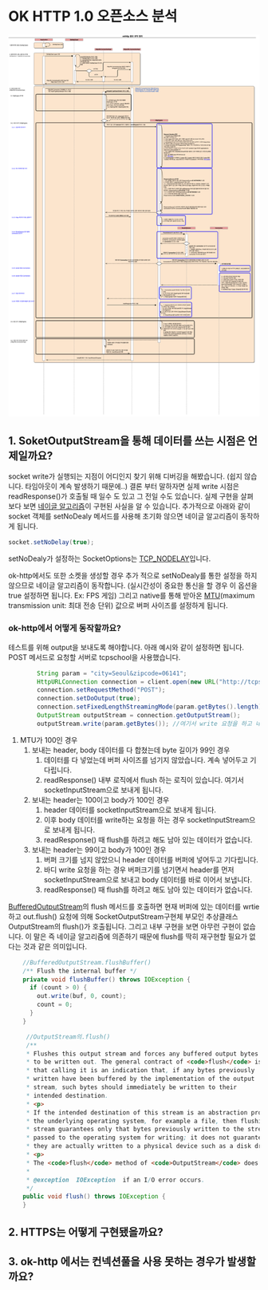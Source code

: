 # OK HTTP 1.0 오픈소스  분석

![OkHttp Architecture](https://github.com/Study-Java-Together/study-http/blob/master/documents/member/sungminhong/image/okhttp-logic.png)

## 1. SoketOutputStream을 통해 데이터를 쓰는 시점은 언제일까요?

socket write가 실행되는 지점이 어디인지 찾기 위해 디버깅을 해봤습니다. (쉽지 않습니다. 타임아웃이 계속 발생하기 때문에..)
결론 부터 말하자면 실제 write 시점은 readResponse()가 호출될 때 일수 도 있고 그 전일 수도 있습니다.
실제 구현을 살펴보다 보면 [네이글 알고리즘](https://en.wikipedia.org/wiki/Nagle%27s_algorithm)이 구현된 사실을 알 수 있습니다.
추가적으로 아래와 같이 socket 객체를 setNoDealy 메서드를 사용해 초기화 않으면 네이글 알고리즘이 동작하게 됩니다. 

~~~java
socket.setNoDelay(true);
~~~

setNoDealy가 설정하는 SocketOptions는 [TCP_NODELAY](https://docs.oracle.com/javase/8/docs/api/java/net/SocketOptions.html#TCP_NODELAY)입니다.

ok-http에서도 또한 소켓을 생성할 경우 추가 적으로 setNoDealy를 통한 설정을 하지 않으므로 네이글 알고리즘이 동작합니다. (실시간성이 중요한 통신을 할 경우 이 옵션을 true 설정하면 됩니다. Ex: FPS 게임)
그리고 native를 통해 받아온 [MTU](https://ko.wikipedia.org/wiki/%EC%B5%9C%EB%8C%80_%EC%A0%84%EC%86%A1_%EB%8B%A8%EC%9C%84)(maximum transmission unit: 최대 전송 단위) 값으로 버퍼 사이즈를 설정하게 됩니다.

### ok-http에서 어떻게 동작할까요?
테스트를 위해 output을 보내도록 해야합니다. 아래 예시와 같이 설정하면 됩니다. POST 메서드로 요청할 서버로 tcpschool을 사용했습니다.
~~~java
        String param = "city=Seoul&zipcode=06141";
        HttpURLConnection connection = client.open(new URL("http://tcpschool.com/examples/media/request_ajax.php"));
        connection.setRequestMethod("POST");
        connection.setDoOutput(true);
        connection.setFixedLengthStreamingMode(param.getBytes().length);  //이렇게 fixed 해줘도 되고 안 해줘도 괜찮습니다.
        OutputStream outputStream = connection.getOutputStream();         //여기서 outputStream을 가져오며 소켓 생성과 연결이 이루어졌습니다.
        outputStream.write(param.getBytes()); //여기서 write 요청을 하고 네이글 알고리즘에 맞게 동작합니다.
~~~

1. MTU가 100인 경우
    1. 보내는 header, body 데이터를 다 합쳤는데 byte 길이가 99인 경우
        1. 데이터를 다 넣었는데 버퍼 사이즈를 넘기지 않았습니다. 계속 넣어두고 기다립니다.
        2. readResponse() 내부 로직에서 flush 하는 로직이 있습니다. 여기서 socketInputStream으로 보내게 됩니다.
    2. 보내는 header는 100이고 body가 100인 경우
        1. header 데이터를 socketInputStream으로 보내게 됩니다.
        2. 이후 body 데이터를 write하는 요청을 하는 경우 socketInputStream으로 보내게 됩니다.
        3. readResponse() 때 flush를 하려고 해도 남아 있는 데이터가 없습니다.
    3. 보내는 header는 99이고 body가 100인 경우
        1. 버퍼 크기를 넘지 않았으니 header 데이터를 버퍼에 넣어두고 기다립니다.
        2. 바디 write 요청을 하는 경우 버퍼크기를 넘기면서 header를 먼저 socketInputStream으로 보내고 body 데이터를 바로 이어서 보냅니다.
        3. readResponse() 때 flush를 하려고 해도 남아 있는 데이터가 없습니다.

[BufferedOutputStream](https://docs.oracle.com/javase/8/docs/api/java/io/BufferedOutputStream.html)의 flush 메서드를 호출하면 현재 버퍼에 있는 데이터를 wrtie하고 out.flush() 요청에 의해 SocketOutputStream구현체 부모인 추상클래스 OutputStream의 flush()가 호출됩니다. 그리고 내부 구현을 보면 아무런 구현이 없습니다. 이 말은 즉 네이글 알고리즘에 의존하기 때문에 flush를 딱히 재구현할 필요가 없다는 것과 같은 의미입니다.

~~~java
    //BufferedOutputStream.flushBuffer()
    /** Flush the internal buffer */
    private void flushBuffer() throws IOException {
      if (count > 0) {
        out.write(buf, 0, count);
        count = 0;
      }
    }
~~~

~~~java
     //OutputStream의.flush()
     /**
     * Flushes this output stream and forces any buffered output bytes
     * to be written out. The general contract of <code>flush</code> is
     * that calling it is an indication that, if any bytes previously
     * written have been buffered by the implementation of the output
     * stream, such bytes should immediately be written to their
     * intended destination.
     * <p>
     * If the intended destination of this stream is an abstraction provided by
     * the underlying operating system, for example a file, then flushing the
     * stream guarantees only that bytes previously written to the stream are
     * passed to the operating system for writing; it does not guarantee that
     * they are actually written to a physical device such as a disk drive.
     * <p>
     * The <code>flush</code> method of <code>OutputStream</code> does nothing.
     *
     * @exception  IOException  if an I/O error occurs.
     */
    public void flush() throws IOException {
    }
~~~

## 2. HTTPS는 어떻게 구현됐을까요?

## 3. ok-http 에서는 컨넥션풀을 사용 못하는 경우가 발생할까요? 
